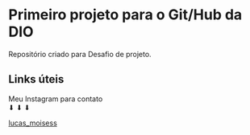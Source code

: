 # Primeiro projeto para o Git/Hub da DIO
Repositório criado para Desafio de projeto.

## Links úteis 
Meu Instagram para contato                                                                                                                                                    
⬇ ⬇ ⬇


[lucas_moisess](https://www.instagram.com/lucas_moisess/)
